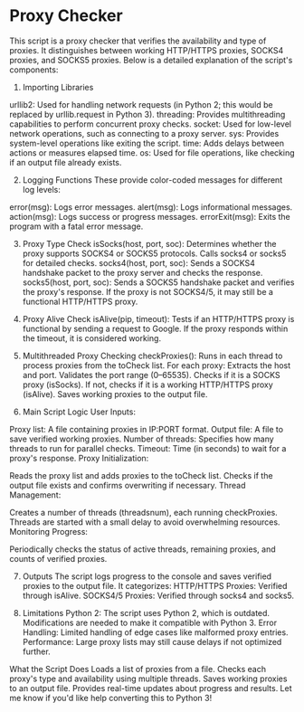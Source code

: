 # Proxy Checker

This script is a proxy checker that verifies the availability and type of proxies. It distinguishes between working HTTP/HTTPS proxies, SOCKS4 proxies, and SOCKS5 proxies. Below is a detailed explanation of the script's components:

1. Importing Libraries

urllib2: Used for handling network requests (in Python 2; this would be replaced by urllib.request in Python 3).
threading: Provides multithreading capabilities to perform concurrent proxy checks.
socket: Used for low-level network operations, such as connecting to a proxy server.
sys: Provides system-level operations like exiting the script.
time: Adds delays between actions or measures elapsed time.
os: Used for file operations, like checking if an output file already exists.

2. Logging Functions
These provide color-coded messages for different log levels:

error(msg): Logs error messages.
alert(msg): Logs informational messages.
action(msg): Logs success or progress messages.
errorExit(msg): Exits the program with a fatal error message.

3. Proxy Type Check
isSocks(host, port, soc):
Determines whether the proxy supports SOCKS4 or SOCKS5 protocols.
Calls socks4 or socks5 for detailed checks.
socks4(host, port, soc):
Sends a SOCKS4 handshake packet to the proxy server and checks the response.
socks5(host, port, soc):
Sends a SOCKS5 handshake packet and verifies the proxy's response.
If the proxy is not SOCKS4/5, it may still be a functional HTTP/HTTPS proxy.

4. Proxy Alive Check
isAlive(pip, timeout):
Tests if an HTTP/HTTPS proxy is functional by sending a request to Google.
If the proxy responds within the timeout, it is considered working.

5. Multithreaded Proxy Checking
checkProxies():
Runs in each thread to process proxies from the toCheck list.
For each proxy:
Extracts the host and port.
Validates the port range (0–65535).
Checks if it is a SOCKS proxy (isSocks).
If not, checks if it is a working HTTP/HTTPS proxy (isAlive).
Saves working proxies to the output file.

6. Main Script Logic
User Inputs:

Proxy list: A file containing proxies in IP:PORT format.
Output file: A file to save verified working proxies.
Number of threads: Specifies how many threads to run for parallel checks.
Timeout: Time (in seconds) to wait for a proxy's response.
Proxy Initialization:

Reads the proxy list and adds proxies to the toCheck list.
Checks if the output file exists and confirms overwriting if necessary.
Thread Management:

Creates a number of threads (threadsnum), each running checkProxies.
Threads are started with a small delay to avoid overwhelming resources.
Monitoring Progress:

Periodically checks the status of active threads, remaining proxies, and counts of verified proxies.

7. Outputs
The script logs progress to the console and saves verified proxies to the output file. It categorizes:
HTTP/HTTPS Proxies: Verified through isAlive.
SOCKS4/5 Proxies: Verified through socks4 and socks5.

8. Limitations
Python 2: The script uses Python 2, which is outdated. Modifications are needed to make it compatible with Python 3.
Error Handling: Limited handling of edge cases like malformed proxy entries.
Performance: Large proxy lists may still cause delays if not optimized further.

What the Script Does
Loads a list of proxies from a file.
Checks each proxy's type and availability using multiple threads.
Saves working proxies to an output file.
Provides real-time updates about progress and results.
Let me know if you'd like help converting this to Python 3!